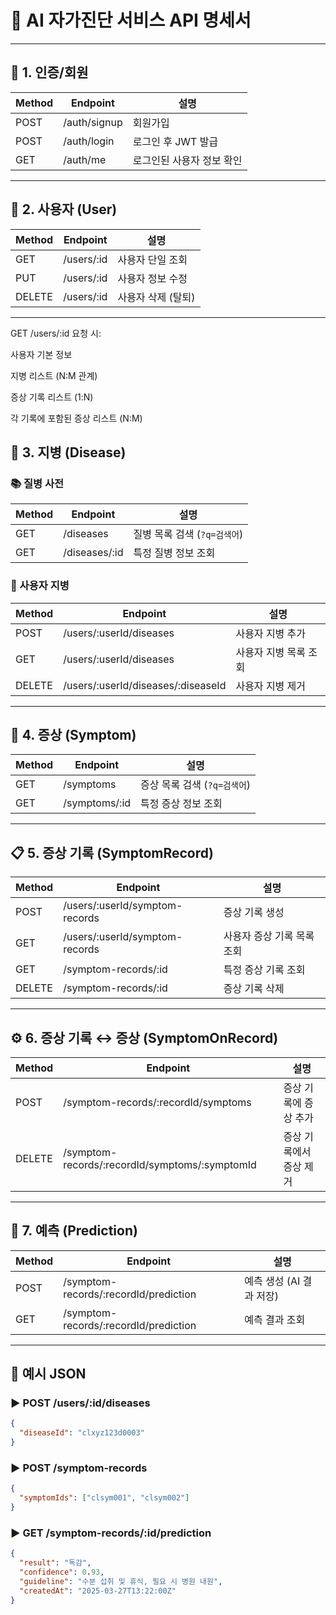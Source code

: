 # 📘 AI 자가진단 서비스 API 명세서

---

## 🔐 1. 인증/회원

| Method | Endpoint       | 설명                        |
|--------|----------------|-----------------------------|
| POST   | /auth/signup   | 회원가입                   |
| POST   | /auth/login    | 로그인 후 JWT 발급         |
| GET    | /auth/me       | 로그인된 사용자 정보 확인   |

---

## 👤 2. 사용자 (User)

| Method | Endpoint        | 설명                        |
|--------|-----------------|-----------------------------|
| GET    | /users/:id      | 사용자 단일 조회            |
| PUT    | /users/:id      | 사용자 정보 수정            |
| DELETE | /users/:id      | 사용자 삭제 (탈퇴)          |

---

  GET /users/:id 요청 시:

  사용자 기본 정보

  지병 리스트 (N:M 관계)

  증상 기록 리스트 (1:N)

  각 기록에 포함된 증상 리스트 (N:M)


## 💊 3. 지병 (Disease)

### 📚 질병 사전

| Method | Endpoint         | 설명                          |
|--------|------------------|-------------------------------|
| GET    | /diseases        | 질병 목록 검색 (`?q=검색어`) |
| GET    | /diseases/:id    | 특정 질병 정보 조회           |

### 👤 사용자 지병

| Method | Endpoint                             | 설명                      |
|--------|--------------------------------------|---------------------------|
| POST   | /users/:userId/diseases              | 사용자 지병 추가          |
| GET    | /users/:userId/diseases              | 사용자 지병 목록 조회     |
| DELETE | /users/:userId/diseases/:diseaseId   | 사용자 지병 제거          |

---

## 🤒 4. 증상 (Symptom)

| Method | Endpoint         | 설명                          |
|--------|------------------|-------------------------------|
| GET    | /symptoms        | 증상 목록 검색 (`?q=검색어`) |
| GET    | /symptoms/:id    | 특정 증상 정보 조회           |

---

## 📋 5. 증상 기록 (SymptomRecord)

| Method | Endpoint                              | 설명                            |
|--------|---------------------------------------|---------------------------------|
| POST   | /users/:userId/symptom-records        | 증상 기록 생성                  |
| GET    | /users/:userId/symptom-records        | 사용자 증상 기록 목록 조회      |
| GET    | /symptom-records/:id                  | 특정 증상 기록 조회             |
| DELETE | /symptom-records/:id                  | 증상 기록 삭제                  |

---

## ⚙️ 6. 증상 기록 ↔ 증상 (SymptomOnRecord)

| Method | Endpoint                                               | 설명                    |
|--------|--------------------------------------------------------|-------------------------|
| POST   | /symptom-records/:recordId/symptoms                    | 증상 기록에 증상 추가   |
| DELETE | /symptom-records/:recordId/symptoms/:symptomId         | 증상 기록에서 증상 제거 |

---

## 🧠 7. 예측 (Prediction)

| Method | Endpoint                                      | 설명                             |
|--------|-----------------------------------------------|----------------------------------|
| POST   | /symptom-records/:recordId/prediction         | 예측 생성 (AI 결과 저장)        |
| GET    | /symptom-records/:recordId/prediction         | 예측 결과 조회                   |

---

## 📌 예시 JSON

### ▶ POST /users/:id/diseases

```json
{
  "diseaseId": "clxyz123d0003"
}
```

### ▶ POST /symptom-records

```json
{
  "symptomIds": ["clsym001", "clsym002"]
}
```

### ▶ GET /symptom-records/:id/prediction

```json
{
  "result": "독감",
  "confidence": 0.93,
  "guideline": "수분 섭취 및 휴식, 필요 시 병원 내원",
  "createdAt": "2025-03-27T13:22:00Z"
}
```
